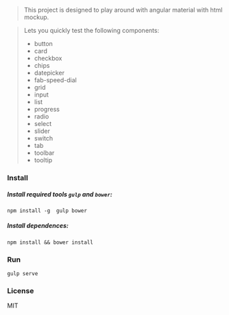 
> This project is designed to play around with angular material with html mockup.

> Lets you quickly test the following components:
> * button
> * card
> * checkbox
> * chips
> * datepicker
> * fab-speed-dial
> * grid
> * input
> * list
> * progress
> * radio
> * select
> * slider
> * switch
> * tab
> * toolbar
> * tooltip

### Install

##### Install required tools `gulp` and `bower`:
```
npm install -g  gulp bower
```


##### Install dependences:
```
npm install && bower install
```

### Run
```
gulp serve
```


### License

MIT